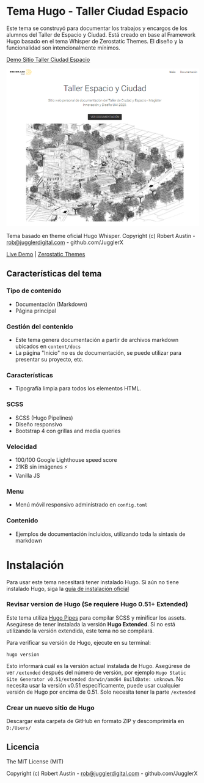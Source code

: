 # Tema Hugo - Taller Ciudad Espacio

Este tema se construyó para documentar los trabajos y encargos de los alumnos del Taller de Espacio y Ciudad. Está creado en base al Framework Hugo basado en el tema Whisper de Zerostatic Themes. El diseño y la funcionalidad son intencionalmente mínimos.

[Demo Sitio Taller Ciudad Espacio](https://taller-ciudad-espacio2021.github.io/)

<p align="center">
  <img  src="/ss-tema-taller.png">
</p>

Tema basado en theme oficial Hugo Whisper. Copyright (c) Robert Austin - rob@jugglerdigital.com - github.com/JugglerX

[Live Demo](https://hugo-whisper.netlify.com/) |
[Zerostatic Themes](https://www.zerostatic.io/theme/hugo-whisper/) 


## Características del tema

### Tipo de contenido

- Documentación (Markdown)
- Página principal

### Gestión del contenido

- Este tema genera documentación a partir de archivos markdown ubicados en `content/docs`
- La página "Inicio" no es de documentación, se puede utilizar para presentar su proyecto, etc.

### Características

- Tipografía limpia para todos los elementos HTML.

### SCSS

- SCSS (Hugo Pipelines)
- Diseño responsivo
- Bootstrap 4 con grillas and media queries

### Velocidad

- 100/100 Google Lighthouse speed score
- 21KB sin imágenes ⚡
- Vanilla JS

### Menu

- Menú móvil responsivo administrado en `config.toml`

### Contenido

- Ejemplos de documentación incluidos, utilizando toda la sintaxis de markdown

# Instalación


Para usar este tema necesitará tener instalado Hugo. Si aún no tiene instalado Hugo, siga la [guía de instalación oficial](https://gohugo.io/getting-started/installing/)


### Revisar version de Hugo (Se requiere Hugo 0.51+ Extended)


Este tema utiliza [Hugo Pipes](https://gohugo.io/hugo-pipes/scss-sass/) para compilar SCSS y minificar los assets. Asegúrese de tener instalada la versión **Hugo Extended**. Si no está utilizando la versión extendida, este tema no se compilará.

Para verificar su versión de Hugo, ejecute en su terminal:

```
hugo version
```

Esto informará cuál es la versión actual instalada de Hugo. Asegúrese de ver `/extended` después del número de versión, por ejemplo `Hugo Static Site Generator v0.51/extended darwin/amd64 BuildDate: unknown`. No necesita usar la versión v0.51 específicamente, puede usar cualquier versión de Hugo por encima de 0.51. Solo necesita tener la parte `/extended`

### Crear un nuevo sitio de Hugo

Descargar esta carpeta de GitHub en formato ZIP y descomprimirla en `D:/Users/`

## Licencia

The MIT License (MIT)

Copyright (c) Robert Austin - rob@jugglerdigital.com - github.com/JugglerX